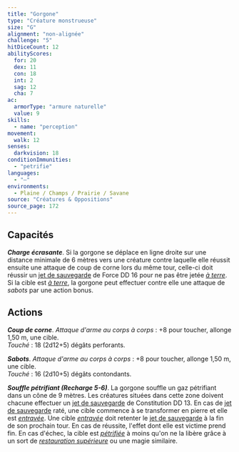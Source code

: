 ```yaml
---
title: "Gorgone"
type: "Créature monstrueuse"
size: "G"
alignment: "non-alignée"
challenge: "5"
hitDiceCount: 12
abilityScores:
  for: 20
  dex: 11
  con: 18
  int: 2
  sag: 12
  cha: 7
ac:
  armorType: "armure naturelle"
  value: 9
skills:
  - name: "perception"
movement:
  walk: 12
senses:
  darkvision: 18
conditionImmunities:
  - "petrifie"
languages:
  - "—"
environments:
  - Plaine / Champs / Prairie / Savane
source: "Créatures & Oppositions"
source_page: 172
---
```

## Capacités
_**Charge écrasante**_. Si la gorgone se déplace en ligne droite sur une distance minimale de 6 mètres vers une créature contre laquelle elle réussit ensuite une attaque de coup de corne lors du même tour, celle-ci doit réussir un [jet de sauvegarde](/utiliser-les-caracteristiques/#jets-de-sauvegarde) de Force DD 16 pour ne pas être jetée [_à terre_](/gerer-la-sante-du-personnage/#a-terre). Si la cible est [_à terre_](/gerer-la-sante-du-personnage/#a-terre), la gorgone peut effectuer contre elle une attaque de _sabots_ par une action bonus.

## Actions
_**Coup de corne**_. _Attaque d'arme au corps à corps_ : +8 pour toucher, allonge 1,50 m, une cible.  
_Touché_ : 18 (2d12+5) dégâts perforants.

_**Sabots**_. _Attaque d'arme au corps à corps_ : +8 pour toucher, allonge 1,50 m, une cible.  
_Touché_ : 16 (2d10+5) dégâts contondants.

_**Souffle pétrifiant (Recharge 5-6)**_. La gorgone souffle un gaz pétrifiant dans un cône de 9 mètres. Les créatures situées dans cette zone doivent chacune effectuer un [jet de sauvegarde](/utiliser-les-caracteristiques/#jets-de-sauvegarde) de Constitution DD 13. En cas de [jet de sauvegarde](/utiliser-les-caracteristiques/#jets-de-sauvegarde) raté, une cible commence à se transformer en pierre et elle est [_entravée_](/gerer-la-sante-du-personnage/#entrave). Une cible [_entravée_](/gerer-la-sante-du-personnage/#entrave) doit retenter le [jet de sauvegarde](/utiliser-les-caracteristiques/#jets-de-sauvegarde) à la fin de son prochain tour. En cas de réussite, l'effet dont elle est victime prend fin. En cas d'échec, la cible est [_pétrifiée_](/gerer-la-sante-du-personnage/#petrifie) à moins qu'on ne la libère grâce à un sort de [_restauration supérieure_](/grimoire/restauration-superieure/) ou une magie similaire.

